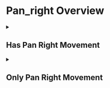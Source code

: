 # Pan_right Overview

<details>
<summary><h2>Has Pan Right Movement</h2></summary>


<h3>🔵 Label Name:</h3>
<code>has_pan_right</code>


<h3>📖 Definition:</h3>
Does the camera pan right in the scene?

<details>
<summary><h4> Question (Definition)</h4></summary>

- Does the camera pan rightward in the scene?

- Does the camera pan from left to right?

- Does the camera pan rightward?

- Is the camera panning right in the scene?

- Is the camera panning rightward?

- Is the camera panning from left to right?

- Does the camera execute a pan movement to the right?

</details>

<details>
<summary><h4> Alternative Question</h4></summary>

- Does the camera pan right (not move/truck right)?

- Does the shot feature a camera pan to the right (rotating, not moving sideways)?

- Is the camera rotating right on its axis (not trucking right)?

- Is this a rightward panning shot?

- Is this a right panning motion (not lateral movement)?

- Is the camera rotating to the right?

- Does the view shift from left to right?

- Is the camera turning rightward?

- Does the camera sweep to the right?

- Is the camera swiveling right?

- Is the camera pivoting right?

- Does the camera move horizontally from left to right?

- Is this a horizontal camera movement from left to right?

</details>

<details>
<summary><h4> Prompt (Definition)</h4></summary>

- A shot where the camera pans right.

- A shot where the camera pans rightward.

- A shot where the camera pans from left to right.

- The camera pans rightward.

- The camera pans right in the scene.

- The camera pans from left to right.

- A video featuring a rightward panning movement.

</details>

<details>
<summary><h4> Alternative Prompt</h4></summary>

- A scene where the camera pans right (not trucks/moves right).

- A shot with a right panning motion (camera rotating, not moving sideways).

- A video where the camera rotates right on its axis, not trucking right.

- A scene featuring a right panning camera movement (not lateral movement).

- A shot where the camera pans right without sideways translation.

- A video demonstrating a pure right panning motion (rotating, not trucking).

- A scene where the camera rotates to the right.

- A shot where the view shifts from left to right.

- A video where the camera turns rightward.

- A scene where the camera sweeps to the right.

- A shot with rightward camera rotation.

- A video where the camera swivels right.

- A scene where the camera pivots right.

- A shot with horizontal camera movement from left to right.

</details>

<h4>🟢 Positive:</h4>
<code>self.cam_motion.camera_movement in ['major_simple','major_complex'] and self.cam_motion.camera_pan == 'right'</code>

<h4>🔴 Negative:</h4>
<code>((self.cam_motion.camera_movement in ['major_simple','no'] and self.cam_motion.steadiness not in ['unsteady','very_unsteady'] and self.cam_motion.camera_pan != 'right') or (self.cam_motion.camera_movement in ['major_complex'] and self.cam_motion.camera_pan == 'left')) and not self.cam_motion.check_if_any_motion(include=['arc', 'crane'])</code>

<details>
<summary><h4>🔴 Negative (Easy)</h4></summary>

- <b>panning_left</b>: <code>self.cam_motion.camera_movement in ['major_simple','major_complex'] and self.cam_motion.camera_pan == 'left' and self.cam_motion.steadiness not in ['unsteady','very_unsteady']</code>

</details>

<details>
<summary><h4>🔴 Negative (Hard)</h4></summary>

- <b>moving_right</b>: <code>self.cam_motion.camera_movement in ['major_simple','major_complex'] and self.cam_motion.camera_pan != 'right' and self.cam_motion.camera_left_right == 'right' and self.cam_motion.steadiness not in ['unsteady','very_unsteady']</code>

</details>

</details>

<details>
<summary><h2>Only Pan Right Movement</h2></summary>


<h3>🔵 Label Name:</h3>
<code>only_pan_right</code>


<h3>📖 Definition:</h3>
Does the camera only pan from left to right?

<details>
<summary><h4> Question (Definition)</h4></summary>

- Does the camera only pan right in the scene, without any other camera movements?

- Does the camera only pan rightward, without any other camera movements?

- Does the camera only pan rightward?

- Is this a rightward panning shot?

- Is this a panning shot from left to right?

- Is the camera only panning rightward?

- Is the camera movement purely a rightward pan?

- Is this exclusively a right panning shot?

- Does the camera only execute a pan movement to the right?

- Is this purely a right panning motion (no trucking or other movements)?

- Does the shot feature only a camera pan to the right (rotating, not moving sideways)?

- Is the camera only rotating right on its axis (no trucking or other movements)?

</details>

<details>
<summary><h4> Alternative Question</h4></summary>

- Is the camera only rotating to the right?

- Does the camera just turn rightward?

- Is the movement limited to a right rotation?

- Is this just a rightward sweep of the camera?

- Is the camera only swiveling right?

- Is the camera just pivoting right?

- Is this strictly a horizontal movement from left to right?

- Does the camera only move horizontally from left to right?

</details>

<details>
<summary><h4> Prompt (Definition)</h4></summary>

- A shot where the camera only pans right.

- A shot where the camera only pans rightward.

- A shot where the camera only pans from left to right.

- The camera only pans rightward.

- The camera only pans right in the scene.

- The camera only pans from left to right.

- A scene where the camera pans right only (not trucks/moves right).

- A video with pure right panning motion (rotating only, no translation).

- A shot with a right panning motion (camera rotating, not moving sideways).

- A video where the camera only rotates right on its axis.

- A shot demonstrating exclusively right panning motion (no trucking).

</details>

<details>
<summary><h4> Alternative Prompt</h4></summary>

- A video featuring exclusively rightward panning movement.

- A video featuring a rightward panning movement.

- A scene with only a right panning motion (no trucking or other movements).

- A shot containing only a rightward pan (camera rotating, not moving sideways).

- A scene with nothing but a right panning camera movement (no lateral movement).

- A scene where the camera only rotates to the right.

- A shot with just a rightward turning motion.

- A video showing only a right sweeping movement.

- A scene limited to rightward camera rotation.

- A shot where the camera just swivels right.

- A video where the camera only pivots right.

- A scene with just horizontal camera movement from left to right.

</details>

<h4>🟢 Positive:</h4>
<code>self.cam_motion.camera_movement == 'major_simple' and self.cam_motion.camera_pan == 'right' and self.cam_motion.check_if_no_motion(exclude=['pan'])</code>

<h4>🔴 Negative:</h4>
<code>self.cam_motion.camera_pan != 'right' or not self.cam_motion.check_if_no_motion_cam_frame(exclude=['pan']) or self.cam_motion.camera_movement not in ['major_simple']</code>

<details>
<summary><h4>🔴 Negative (Easy)</h4></summary>

- <b>only_panning_left</b>: <code>self.cam_motion.camera_movement == 'major_simple' and self.cam_motion.camera_pan == 'left' and self.cam_motion.check_if_no_motion(exclude=['pan']) and self.cam_motion.steadiness not in ['unsteady','very_unsteady']</code>

</details>

<details>
<summary><h4>🔴 Negative (Hard)</h4></summary>

- <b>pan_right_with_other</b>: <code>self.cam_motion.camera_movement == 'major_simple' and self.cam_motion.camera_pan == 'right' and not self.cam_motion.check_if_no_motion(exclude=['pan'])</code>

</details>

</details>
